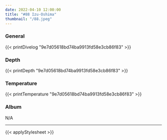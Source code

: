 ```yaml
---
date: 2022-04-10 12:00:00
title: "#88 Izu-Oshima"
thumbnail: "/88.jpeg"
---
```


### General

{{< printDivelog "9e7d05618bd74ba9913fd58e3cb86f83" >}}

### Depth

{{< printDepth "9e7d05618bd74ba9913fd58e3cb86f83" >}}

### Temperature

{{< printTemperature "9e7d05618bd74ba9913fd58e3cb86f83" >}}

### Album

N/A

---

{{< applyStylesheet >}}
